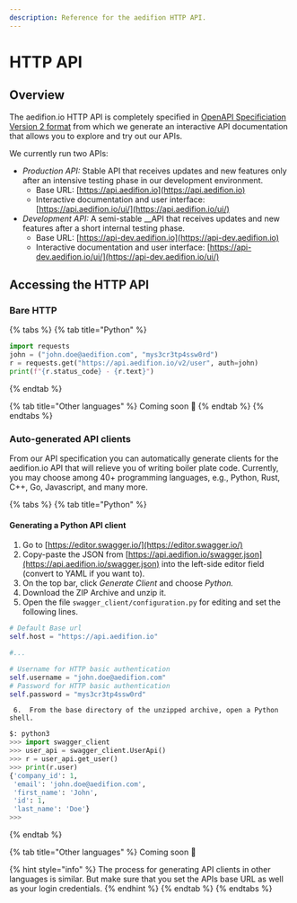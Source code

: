 ```yaml
---
description: Reference for the aedifion HTTP API.
---
```


# HTTP API

## Overview

The aedifion.io HTTP API is completely specified in [OpenAPI Specificiation Version 2 format](https://swagger.io/docs/specification/2-0/what-is-swagger/) from which we generate an interactive API documentation that allows you to explore and try out our APIs.

We currently run two APIs:

* _Production API:_ Stable API that receives updates and new features only after an intensive testing phase in our development environment.
  * Base URL: [https://api.aedifion.io](https://api.aedifion.io)
  * Interactive documentation and user interface: [https://api.aedifion.io/ui/](https://api.aedifion.io/ui/)
* _Development API:_ A semi-stable __API that receives updates and new features after a short internal testing phase.
  * Base URL: [https://api-dev.aedifion.io](https://api-dev.aedifion.io)
  * Interactive documentation and user interface: [https://api-dev.aedifion.io/ui/](https://api-dev.aedifion.io/ui/)

## Accessing the HTTP API

### Bare HTTP

{% tabs %}
{% tab title="Python" %}
```python
import requests
john = ("john.doe@aedifion.com", "mys3cr3tp4ssw0rd")
r = requests.get("https://api.aedifion.io/v2/user", auth=john)
print(f"{r.status_code} - {r.text}")
```
{% endtab %}

{% tab title="Other languages" %}
Coming soon 🐒
{% endtab %}
{% endtabs %}

### Auto-generated API clients

From our API specification you can automatically generate clients for the aedifion.io API that will relieve you of writing boiler plate code. Currently, you may choose among 40+ programming languages, e.g., Python, Rust, C++, Go, Javascript, and many more.

{% tabs %}
{% tab title="Python" %}
#### Generating a Python API client

1. Go to [https://editor.swagger.io/](https://editor.swagger.io/)
2. Copy-paste the JSON from [https://api.aedifion.io/swagger.json](https://api.aedifion.io/swagger.json) into the left-side editor field \(convert to YAML if you want to\).
3. On the top bar, click _Generate Client_ and choose _Python._
4. Download the ZIP Archive and unzip it.
5. Open the file `swagger_client/configuration.py` for editing and set the following lines.

```python
# Default Base url
self.host = "https://api.aedifion.io"

#...

# Username for HTTP basic authentication
self.username = "john.doe@aedifion.com"
# Password for HTTP basic authentication
self.password = "mys3cr3tp4ssw0rd"
```

     6.  From the base directory of the unzipped archive, open a Python shell.

```python
$: python3
>>> import swagger_client
>>> user_api = swagger_client.UserApi()
>>> r = user_api.get_user()
>>> print(r.user)
{'company_id': 1,
 'email': 'john.doe@aedifion.com',
 'first_name': 'John',
 'id': 1,
 'last_name': 'Doe'}
>>>
```
{% endtab %}

{% tab title="Other languages" %}
Coming soon 🐒

{% hint style="info" %}
The process for generating API clients in other languages is similar. But make sure that you set the APIs base URL as well as your login credentials.
{% endhint %}
{% endtab %}
{% endtabs %}

